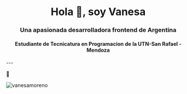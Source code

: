 <h1 align="center">Hola 👋, soy Vanesa</h1>
<h3 align="center">Una apasionada desarrolladora frontend de Argentina</h3>
<h4 align="center">Estudiante de Tecnicatura en Programacion de la UTN-San Rafael -Mendoza</h4>
---

  :gift_heart:
      <p><img align="center" src="https://github-readme-streak-stats.herokuapp.com/?user=vanesamoreno&" alt="vanesamoreno"></p>

